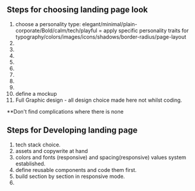 ## Steps for choosing landing page look

1. choose a personality type: elegant/minimal/plain-corporate/Bold/calm/tech/playful = apply specific personality traits for typography/colors/images/icons/shadows/border-radius/page-layout
2.  
3. 
4. 
5. 
6. 
7. 
8. 
9. 
10. define a mockup 
11. Full Graphic design - all design choice made here not whilst coding. 



**Don't find complications where there is none


## Steps for Developing landing page

1. tech stack choice.
2. assets and copywrite at hand 
3. colors and fonts (responsive) and spacing(responsive) values system established. 
4. define reusable components and code them first. 
5. build section by section in responsive mode. 
6. 
